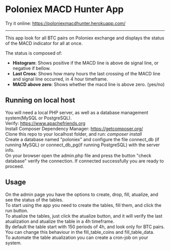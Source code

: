 # Poloniex MACD Hunter App

Try it online: https://poloniexmacdhunter.herokuapp.com/
____
This app look for all BTC pairs on Poloniex exchange and displays the status of the MACD indicator for all at once.

The status is composed of:
- **Histogram**: Shows positive if the MACD line is above de signal line, or negative if bellow.
- **Last Cross**: Shows how many hours the last crossing of the MACD line and signal line occurred, in 4 hour timeframe.
- **MACD above zero**: Shows whether the macd line is above zero. (yes/no)

## Running on local host

You will need a local PHP server, as well as a database management system(MySQL or PostgreSQL).<br>
Verify: https://www.apachefriends.org<br>
Install Composer Dependency Manager: https://getcomposer.org/<br>
Clone this repo to your localhost folder, and run: *composer install*<br>
Create a database named "poloniex" and configure the file connect_db (if running MySQL) or connect_db_pg(if running PostgreSQL) with the server info.<br>
On your browser open the admin.php file and press the button "check database" verify the connection. If connected successfully you are ready to proceed.

## Usage

On the admin page you have the options to create, drop, fill, atualize, and see the status of the tables.<br>
To start using the app you need to create the tables, fill them, and click the run button.<br>
To atualize the tables, just click the atualize button, and it will verify the last atualization and atualize the table in a 4h timeframe.<br>
By default the table start with 150 periods of 4h, and look only for BTC pairs.<br>
You can change this behaviour in the fill_table_coins and fill_table_data.<br>
To automate the table atualization you can create a cron-job on your system.
